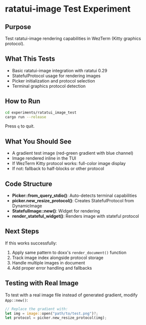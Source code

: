 # ratatui-image Test Experiment

## Purpose
Test ratatui-image rendering capabilities in WezTerm (Kitty graphics protocol).

## What This Tests
- Basic ratatui-image integration with ratatui 0.29
- StatefulProtocol usage for rendering images
- Picker initialization and protocol selection
- Terminal graphics protocol detection

## How to Run
```bash
cd experiments/ratatui_image_test
cargo run --release
```

Press `q` to quit.

## What You Should See
- A gradient test image (red-green gradient with blue channel)
- Image rendered inline in the TUI
- If WezTerm Kitty protocol works: full-color image display
- If not: fallback to half-blocks or other protocol

## Code Structure
- **Picker::from_query_stdio()**: Auto-detects terminal capabilities
- **picker.new_resize_protocol()**: Creates StatefulProtocol from DynamicImage
- **StatefulImage::new()**: Widget for rendering
- **render_stateful_widget()**: Renders image with stateful protocol

## Next Steps
If this works successfully:
1. Apply same pattern to doxx's `render_document()` function
2. Track image index alongside protocol storage
3. Handle multiple images in document
4. Add proper error handling and fallbacks

## Testing with Real Image
To test with a real image file instead of generated gradient, modify `App::new()`:

```rust
// Replace the gradient with:
let img = image::open("path/to/test.png")?;
let protocol = picker.new_resize_protocol(img);
```
